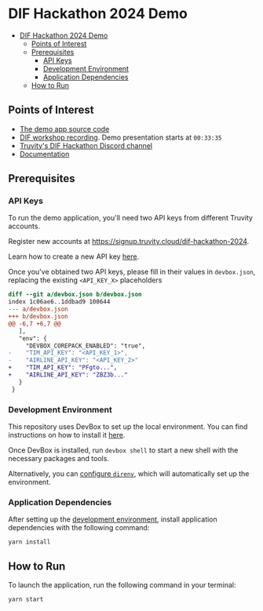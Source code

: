 # DIF Hackathon 2024 Demo

<!-- TOC -->
* [DIF Hackathon 2024 Demo](#dif-hackathon-2024-demo)
  * [Points of Interest](#points-of-interest)
  * [Prerequisites](#prerequisites)
    * [API Keys](#api-keys)
    * [Development Environment](#development-environment)
    * [Application Dependencies](#application-dependencies)
  * [How to Run](#how-to-run)
<!-- TOC -->

## Points of Interest

- [The demo app source code](src/dif-workshop.ts)
- [DIF workshop recording](https://us02web.zoom.us/rec/play/8dvcyIxCuCQTtM9kBhc3OW_xtss1wKIgxVVI1oMKz0DPHboBxoRaXEFg727wGeEucYgyttXb-E_JXrSs.upTtHtss3RZMzXVK). Demo presentation starts at `00:33:35`
- [Truvity's DIF Hackathon Discord channel](https://discord.com/channels/1157618771645698068/1286835814948671550)
- [Documentation](https://docs.truvity.cloud/sdk)

## Prerequisites

### API Keys

To run the demo application, you'll need two API keys from different Truvity accounts.

Register new accounts at https://signup.truvity.cloud/dif-hackathon-2024.

Learn how to create a new API key [here](https://docs.truvity.cloud/overview/security/create-api-keys).

Once you've obtained two API keys, please fill in their values in `devbox.json`, replacing the existing `<API_KEY_X>` placeholders

```diff
diff --git a/devbox.json b/devbox.json
index 1c06ae6..1ddbad9 100644
--- a/devbox.json
+++ b/devbox.json
@@ -6,7 +6,7 @@
   ],
   "env": {
     "DEVBOX_COREPACK_ENABLED": "true",
-    "TIM_API_KEY": "<API_KEY_1>",
-    "AIRLINE_API_KEY": "<API_KEY_2>"
+    "TIM_API_KEY": "PFgto...",
+    "AIRLINE_API_KEY": "ZBZ3b..."
   }
 }

```

### Development Environment

This repository uses DevBox to set up the local environment. You can find instructions on how to install it [here](https://www.jetify.com/devbox/docs/installing_devbox/#install-devbox).

Once DevBox is installed, run `devbox shell` to start a new shell with the necessary packages and tools.

Alternatively, you can [configure `direnv`](https://direnv.net/#basic-installation), which will automatically set up the environment.

### Application Dependencies

After setting up the [development environment](#development-environment), install application dependencies with the following command:

```shell
yarn install
```

## How to Run

To launch the application, run the following command in your terminal:

```shell
yarn start
```
